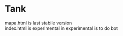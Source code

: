 # Tank
mapa.html is last stabile version<br>
index.html is experimental 
in experimental is to do bot
